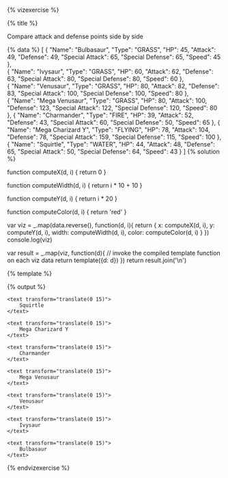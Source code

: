 {% vizexercise %}

{% title %}

Compare attack and defense points side by side

{% data %}
[
  {
    "Name": "Bulbasaur",
    "Type": "GRASS",
    "HP": 45,
    "Attack": 49,
    "Defense": 49,
    "Special Attack": 65,
    "Special Defense": 65,
    "Speed": 45
  },  
  {
    "Name": "Ivysaur",
    "Type": "GRASS",
    "HP": 60,
    "Attack": 62,
    "Defense": 63,
    "Special Attack": 80,
    "Special Defense": 80,
    "Speed": 60
  },  
  {
    "Name": "Venusaur",
    "Type": "GRASS",
    "HP": 80,
    "Attack": 82,
    "Defense": 83,
    "Special Attack": 100,
    "Special Defense": 100,
    "Speed": 80
  },  
  {
    "Name": "Mega Venusaur",
    "Type": "GRASS",
    "HP": 80,
    "Attack": 100,
    "Defense": 123,
    "Special Attack": 122,
    "Special Defense": 120,
    "Speed": 80
  },
  {
    "Name": "Charmander",
    "Type": "FIRE",
    "HP": 39,
    "Attack": 52,
    "Defense": 43,
    "Special Attack": 60,
    "Special Defense": 50,
    "Speed": 65
  },
  {
    "Name": "Mega Charizard Y",
    "Type": "FLYING",
    "HP": 78,
    "Attack": 104,
    "Defense": 78,
    "Special Attack": 159,
    "Special Defense": 115,
    "Speed": 100
  },
  {
    "Name": "Squirtle",
    "Type": "WATER",
    "HP": 44,
    "Attack": 48,
    "Defense": 65,
    "Special Attack": 50,
    "Special Defense": 64,
    "Speed": 43
  }
]
{% solution %}

function computeX(d, i) {
    return 0
}

function computeWidth(d, i) {
    return i * 10 + 10
}

function computeY(d, i) {
    return i * 20
}

function computeColor(d, i) {
    return 'red'
}

var viz = _.map(data.reverse(), function(d, i){
            return {
                x: computeX(d, i),
                y: computeY(d, i),
                width: computeWidth(d, i),
                color: computeColor(d, i)
            }
         })
console.log(viz)

var result = _.map(viz, function(d){
         // invoke the compiled template function on each viz data
         return template({d: d})
     })
return result.join('\n')

{% template %}
<g transform="translate(120 ${d.y})">
    <rect
         x="-${d.width}"
         width="${d.width}"
         height="20"
         style="fill:${d.color};
                stroke-width:1;
                stroke:rgb(0,0,0)" />
</g>

{% output %}

<g transform="translate(120 0)">
    <rect
         x="-48"
         width="48"
         height="20"
         style="fill:red;
                stroke-width:1;
                stroke:rgb(0,0,0)" />
    <rect
         x="0"
         width="65"
         height="20"
         style="fill:blue;
                stroke-width:1;
                stroke:rgb(0,0,0)" />

    <text transform="translate(0 15)">
        Squirtle
    </text>
</g>
<g transform="translate(120 20)">
    <rect
         x="-104"
         width="104"
         height="20"
         style="fill:red;
                stroke-width:1;
                stroke:rgb(0,0,0)" />
    <rect
         x="0"
         width="78"
         height="20"
         style="fill:blue;
                stroke-width:1;
                stroke:rgb(0,0,0)" />

    <text transform="translate(0 15)">
        Mega Charizard Y
    </text>
</g>
<g transform="translate(120 40)">
    <rect
         x="-52"
         width="52"
         height="20"
         style="fill:red;
                stroke-width:1;
                stroke:rgb(0,0,0)" />
    <rect
         x="0"
         width="43"
         height="20"
         style="fill:blue;
                stroke-width:1;
                stroke:rgb(0,0,0)" />

    <text transform="translate(0 15)">
        Charmander
    </text>
</g>
<g transform="translate(120 60)">
    <rect
         x="-100"
         width="100"
         height="20"
         style="fill:red;
                stroke-width:1;
                stroke:rgb(0,0,0)" />
    <rect
         x="0"
         width="123"
         height="20"
         style="fill:blue;
                stroke-width:1;
                stroke:rgb(0,0,0)" />

    <text transform="translate(0 15)">
        Mega Venusaur
    </text>
</g>
<g transform="translate(120 80)">
    <rect
         x="-82"
         width="82"
         height="20"
         style="fill:red;
                stroke-width:1;
                stroke:rgb(0,0,0)" />
    <rect
         x="0"
         width="83"
         height="20"
         style="fill:blue;
                stroke-width:1;
                stroke:rgb(0,0,0)" />

    <text transform="translate(0 15)">
        Venusaur
    </text>
</g>
<g transform="translate(120 100)">
    <rect
         x="-62"
         width="62"
         height="20"
         style="fill:red;
                stroke-width:1;
                stroke:rgb(0,0,0)" />
    <rect
         x="0"
         width="63"
         height="20"
         style="fill:blue;
                stroke-width:1;
                stroke:rgb(0,0,0)" />

    <text transform="translate(0 15)">
        Ivysaur
    </text>
</g>
<g transform="translate(120 120)">
    <rect
         x="-49"
         width="49"
         height="20"
         style="fill:red;
                stroke-width:1;
                stroke:rgb(0,0,0)" />
    <rect
         x="0"
         width="49"
         height="20"
         style="fill:blue;
                stroke-width:1;
                stroke:rgb(0,0,0)" />

    <text transform="translate(0 15)">
        Bulbasaur
    </text>
</g>

{% endvizexercise %}
